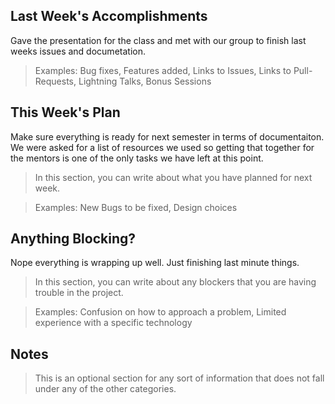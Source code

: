 ## Last Week's Accomplishments

Gave the presentation for the class and met with our group to finish last weeks issues and documetation.

> Examples:
> Bug fixes, Features added, Links to Issues, Links to Pull-Requests, Lightning Talks, Bonus Sessions

## This Week's Plan

Make sure everything is ready for next semester in terms of documentaiton. We were asked for a list of resources we used so getting that together for the mentors is one of the only tasks we have left at this point.

> In this section, you can write about what you have planned for next week.

> Examples: New Bugs to be fixed, Design choices

## Anything Blocking?

Nope everything is wrapping up well. Just finishing last minute things.

> In this section, you can write about any blockers that you are having trouble in the project.

> Examples: Confusion on how to approach a problem, Limited experience with a specific technology

## Notes


> This is an optional section for any sort of information that does not fall under any of the other categories.

